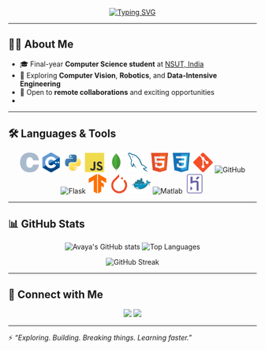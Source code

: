
<p align="center">
  <a href="https://git.io/typing-svg">
    <img src="https://readme-typing-svg.demolab.com?font=Fira+Code&weight=600&size=28&duration=3500&pause=800&color=00FFB3&center=true&vCenter=true&width=600&lines=Hi+there!+I'm+Avaya+Aggarwal;Final+Year+CS+Student;Building+Fast+Data-Driven+Systems;Exploring+CV+%7C+Robotics+%7C+Scalable+AI" alt="Typing SVG" />
  </a>
</p>

---

## 👨‍💻 About Me

- 🎓 Final-year **Computer Science student** at [NSUT, India](http://www.nsit.ac.in/)  
- 🌱 Exploring **Computer Vision**, **Robotics**, and **Data-Intensive Engineering**  
- 🤝 Open to **remote collaborations** and exciting opportunities
- 
---

## 🛠️ Languages & Tools

<p align="center"> 
  <img src="https://raw.githubusercontent.com/devicons/devicon/master/icons/c/c-original.svg" alt="C" width="40" height="40"/>
  <img src="https://raw.githubusercontent.com/devicons/devicon/master/icons/cplusplus/cplusplus-original.svg" alt="C++" width="40" height="40"/>
  <img src="https://raw.githubusercontent.com/devicons/devicon/master/icons/python/python-original.svg" alt="Python" width="40" height="40"/>
  <img src="https://raw.githubusercontent.com/devicons/devicon/master/icons/javascript/javascript-original.svg" alt="JavaScript" width="40" height="40"/>
  <img src="https://raw.githubusercontent.com/devicons/devicon/master/icons/mongodb/mongodb-original.svg" alt="MongoDB" width="40" height="40"/>
  <img src="https://raw.githubusercontent.com/devicons/devicon/master/icons/mysql/mysql-original.svg" alt="MySQL" width="40" height="40"/>
  <img src="https://raw.githubusercontent.com/devicons/devicon/master/icons/html5/html5-original.svg" alt="HTML5" width="40" height="40"/>
  <img src="https://raw.githubusercontent.com/devicons/devicon/master/icons/css3/css3-original.svg" alt="CSS3" width="40" height="40"/>
  <img src="https://raw.githubusercontent.com/devicons/devicon/master/icons/git/git-original.svg" alt="Git" width="40" height="40"/>
  <img src="https://cdn.jsdelivr.net/gh/devicons/devicon/icons/github/github-original.svg" alt="GitHub" width="40" height="40"/>
  <img src="https://cdn.jsdelivr.net/gh/devicons/devicon/icons/flask/flask-original.svg" alt="Flask" width="40" height="40"/>
  <img src="https://raw.githubusercontent.com/devicons/devicon/master/icons/tensorflow/tensorflow-original.svg" alt="TensorFlow" width="40" height="40"/>
  <img src="https://raw.githubusercontent.com/devicons/devicon/master/icons/pytorch/pytorch-original.svg" alt="PyTorch" width="40" height="40"/>
  <img src="https://raw.githubusercontent.com/devicons/devicon/master/icons/docker/docker-original.svg" alt="Docker" width="40" height="40"/>
  <img src="https://cdn.jsdelivr.net/gh/devicons/devicon/icons/matlab/matlab-original.svg" alt="Matlab" width="40" height="40"/>
  <img src="https://raw.githubusercontent.com/devicons/devicon/master/icons/heroku/heroku-original.svg" alt="Heroku" width="40" height="40"/>
</p>

---

## 📊 GitHub Stats

<p align="center">
  <img src="https://github-readme-stats-kappa-orpin.vercel.app/api?username=onepunchmonk&show_icons=true&theme=radical&cache_seconds=1800" alt="Avaya's GitHub stats" height="180"/>
  <img src="https://github-readme-stats-kappa-orpin.vercel.app/api/top-langs?username=onepunchmonk&layout=compact&theme=radical&cache_seconds=1800" alt="Top Languages" height="180"/>
</p>

<p align="center">
  <img src="https://streak-stats.demolab.com?user=onepunchmonk&theme=radical&hide_border=true" alt="GitHub Streak" />
</p>

---

## 🔗 Connect with Me  

<p align="center">
  <a href="mailto:aggarwal.avaya27@gmail.com"><img src="https://img.shields.io/badge/Email-D14836?style=for-the-badge&logo=gmail&logoColor=white" /></a>
  <a href="https://www.linkedin.com/in/avaya-aggarwal/"><img src="https://img.shields.io/badge/LinkedIn-0077B5?style=for-the-badge&logo=linkedin&logoColor=white" /></a>
</p>

---

⚡ *“Exploring. Building. Breaking things. Learning faster.”*

